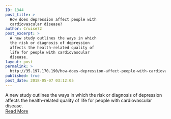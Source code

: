 ```yaml
---
ID: 1344
post_title: >
  How does depression affect people with
  cardiovascular disease?
author: Cruise72
post_excerpt: >
  A new study outlines the ways in which
  the risk or diagnosis of depression
  affects the health-related quality of
  life for people with cardiovascular
  disease.
layout: post
permalink: >
  http://35.197.170.190/how-does-depression-affect-people-with-cardiovascular-disease/
published: true
post_date: 2018-05-07 03:12:05
---
```

A new study outlines the ways in which the risk or diagnosis of depression affects the health-related quality of life for people with cardiovascular disease.<br/><a style="white-space: nowrap" href="https://www.medicalnewstoday.com/articles/321437.php" class="button purchase" rel="nofollow noopener" target="_blank">Read More</a>